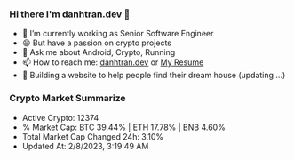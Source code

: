 ### Hi there I'm danhtran.dev 👋

- 🔭 I’m currently working as Senior Software Engineer
- 😄 But have a passion on crypto projects
- 💬 Ask me about Android, Crypto, Running 
- 📫 How to reach me: <a href="https://danhtran.dev" target="_blank">danhtran.dev</a> or <a href="Dan-Resume.pdf" target="_blank">My Resume</a>
- 🌱 Building a website to help people find their dream house (updating ...)

### Crypto Market Summarize
- Active Crypto: 12374
- % Market Cap: BTC 39.44% | ETH 17.78% | BNB 4.60%
- Total Market Cap Changed 24h: 3.10%
- Updated At: 2/8/2023, 3:19:49 AM
